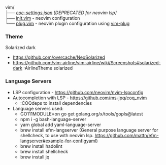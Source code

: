 vim/   
├── _[coc-settings.json](./coc-settings.json) [DEPRECATED for neovim lsp]_   
├── [init.vim](./init.vim) - neovim configuration   
└── [plug.vim](./plug.vim) - neovim plugin configuration using [vim-plug](https://github.com/junegunn/vim-plug)   

### Theme
Solarized dark
- https://github.com/overcache/NeoSolarized
- https://github.com/vim-airline/vim-airline/wiki/Screenshots#solarized-dark
:AirlineTheme solarized

### Language Servers
- LSP configuration - https://github.com/neovim/nvim-lspconfig
- Autocompletion with LSP - https://github.com/ms-jpq/coq_nvim
    - :COQdeps to install dependencies
- Language servers used:
    - GO111MODULE=on go get golang.org/x/tools/gopls@latest
    - npm i -g bash-language-server
    - yarn global add yaml-language-server
    - brew install efm-langserver (General purpose language server for shellcheck, to use with neovim lsp. https://github.com/mattn/efm-langserver#example-for-configyaml)
    - brew install hadolint
    - brew install shellcheck
    - brew install jq
